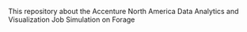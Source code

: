 This repository about the Accenture North America Data Analytics and Visualization Job Simulation on
Forage
